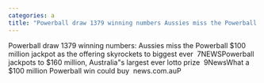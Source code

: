 ```yaml
---
categories: a
title: "Powerball draw 1379 winning numbers Aussies miss the Powerball 100 million jackpot as the offering skyrockets to biggest ever  7NEWS"
---
```

Powerball draw 1379 winning numbers: Aussies miss the Powerball $100 million jackpot as the offering skyrockets to biggest ever&nbsp;&nbsp;7NEWSPowerball jackpots to $160 million, Australia"s largest ever lotto prize&nbsp;&nbsp;9NewsWhat a $100 million Powerball win could buy&nbsp;&nbsp;news.com.auP